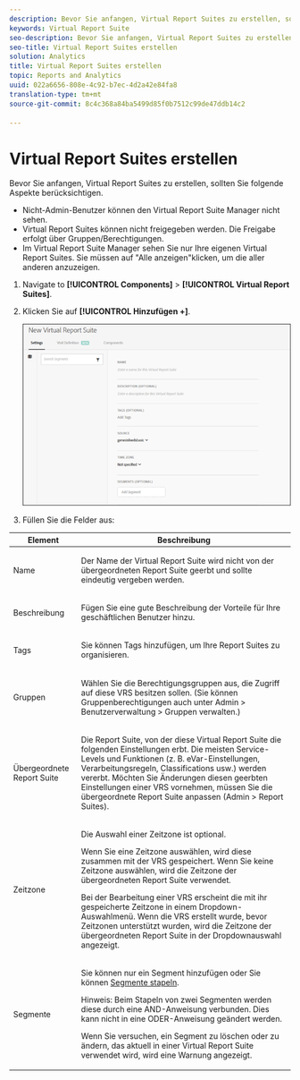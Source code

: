 ```yaml
---
description: Bevor Sie anfangen, Virtual Report Suites zu erstellen, sollten Sie folgende Aspekte berücksichtigen.
keywords: Virtual Report Suite
seo-description: Bevor Sie anfangen, Virtual Report Suites zu erstellen, sollten Sie folgende Aspekte berücksichtigen.
seo-title: Virtual Report Suites erstellen
solution: Analytics
title: Virtual Report Suites erstellen
topic: Reports and Analytics
uuid: 022a6656-808e-4c92-b7ec-4d2a42e84fa8
translation-type: tm+mt
source-git-commit: 8c4c368a84ba5499d85f0b7512c99de47ddb14c2

---
```



# Virtual Report Suites erstellen

Bevor Sie anfangen, Virtual Report Suites zu erstellen, sollten Sie folgende Aspekte berücksichtigen.

* Nicht-Admin-Benutzer können den Virtual Report Suite Manager nicht sehen.
* Virtual Report Suites können nicht freigegeben werden. Die Freigabe erfolgt über Gruppen/Berechtigungen.
* Im Virtual Report Suite Manager sehen Sie nur Ihre eigenen Virtual Report Suites. Sie müssen auf "Alle anzeigen"klicken, um die aller anderen anzuzeigen.

1. Navigate to **[!UICONTROL Components]** &gt; **[!UICONTROL Virtual Report Suites]**.
1. Klicken Sie auf **[!UICONTROL Hinzufügen +]**.

   ![](assets/new_vrs.png)

1. Füllen Sie die Felder aus:

<table id="table_0F85B56480BB46CBA5BE236BBD70156D"> 
 <thead> 
  <tr> 
   <th colname="col1" class="entry"> Element </th> 
   <th colname="col2" class="entry"> Beschreibung </th> 
  </tr> 
 </thead>
 <tbody> 
  <tr> 
   <td colname="col1"> Name </td> 
   <td colname="col2"> <p>Der Name der Virtual Report Suite wird nicht von der übergeordneten Report Suite geerbt und sollte eindeutig vergeben werden. </p> </td> 
  </tr> 
  <tr> 
   <td colname="col1"> Beschreibung </td> 
   <td colname="col2"> <p>Fügen Sie eine gute Beschreibung der Vorteile für Ihre geschäftlichen Benutzer hinzu. </p> </td> 
  </tr> 
  <tr> 
   <td colname="col1"> Tags </td> 
   <td colname="col2"> <p>Sie können Tags hinzufügen, um Ihre Report Suites zu organisieren. </p> </td> 
  </tr> 
  <tr> 
   <td colname="col1"> Gruppen </td> 
   <td colname="col2"> <p>Wählen Sie die Berechtigungsgruppen aus, die Zugriff auf diese VRS besitzen sollen. (Sie können Gruppenberechtigungen auch unter <span class="ignoretag"><span class="uicontrol">Admin</span> &gt; <span class="uicontrol">Benutzerverwaltung</span> &gt; <span class="uicontrol">Gruppen</span></span> verwalten.) </p> </td> 
  </tr> 
  <tr> 
   <td colname="col1"> Übergeordnete Report Suite </td> 
   <td colname="col2"> <p>Die Report Suite, von der diese Virtual Report Suite die folgenden Einstellungen erbt. Die meisten Service-Levels und Funktionen (z. B. eVar-Einstellungen, Verarbeitungsregeln, Classifications usw.) werden vererbt. Möchten Sie Änderungen diesen geerbten Einstellungen einer VRS vornehmen, müssen Sie die übergeordnete Report Suite anpassen (<span class="ignoretag"><span class="uicontrol">Admin</span> &gt; <span class="uicontrol">Report Suites</span></span>). </p> </td> 
  </tr> 
  <tr> 
   <td colname="col1"> Zeitzone </td> 
   <td colname="col2"> <p>Die Auswahl einer Zeitzone ist optional. </p> <p>Wenn Sie eine Zeitzone auswählen, wird diese zusammen mit der VRS gespeichert. Wenn Sie keine Zeitzone auswählen, wird die Zeitzone der übergeordneten Report Suite verwendet. </p> <p>Bei der Bearbeitung einer VRS erscheint die mit ihr gespeicherte Zeitzone in einem Dropdown-Auswahlmenü. Wenn die VRS erstellt wurde, bevor Zeitzonen unterstützt wurden, wird die Zeitzone der übergeordneten Report Suite in der Dropdownauswahl angezeigt. </p> </td> 
  </tr> 
  <tr> 
   <td colname="col1"> Segmente </td> 
   <td colname="col2"> <p>Sie können nur ein Segment hinzufügen oder Sie können <a href="https://marketing.adobe.com/resources/help/en_US/analytics/segment/seg_stack.html"  >Segmente stapeln</a>. </p> <p> <p>Hinweis: Beim Stapeln von zwei Segmenten werden diese durch eine AND-Anweisung verbunden. Dies kann nicht in eine ODER-Anweisung geändert werden. </p> </p> <p>Wenn Sie versuchen, ein Segment zu löschen oder zu ändern, das aktuell in einer Virtual Report Suite verwendet wird, wird eine Warnung angezeigt. </p> </td> 
  </tr> 
 </tbody> 
</table>

